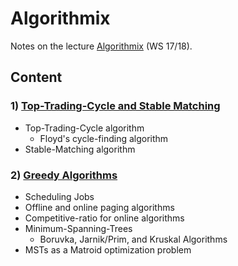 # Algorithmix

Notes on the lecture [Algorithmix](https://hpi.de/friedrich/teaching/ws17/algorithmix.html) (WS 17/18).

## Content

### 1) [Top-Trading-Cycle and Stable Matching](https://github.com/fawind/algorithmix/blob/master/01-stable-matching.ipynb)
* Top-Trading-Cycle algorithm
  * Floyd's cycle-finding algorithm
* Stable-Matching algorithm

### 2) [Greedy Algorithms](https://github.com/fawind/algorithmix/blob/master/02-greedy-algorithms.ipynb)
* Scheduling Jobs
* Offline and online paging algorithms
* Competitive-ratio for online algorithms
* Minimum-Spanning-Trees
  * Boruvka, Jarnik/Prim, and Kruskal Algorithms
* MSTs as a Matroid optimization problem
